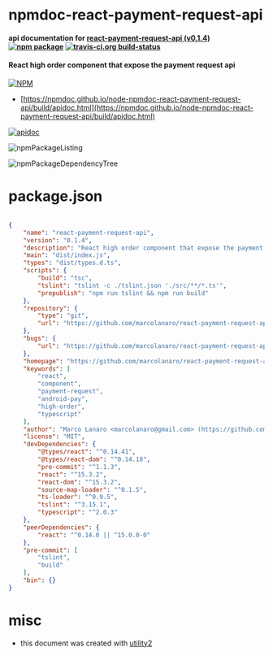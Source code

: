 # npmdoc-react-payment-request-api

#### api documentation for  [react-payment-request-api (v0.1.4)](https://github.com/marcolanaro/react-payment-request-api)  [![npm package](https://img.shields.io/npm/v/npmdoc-react-payment-request-api.svg?style=flat-square)](https://www.npmjs.org/package/npmdoc-react-payment-request-api) [![travis-ci.org build-status](https://api.travis-ci.org/npmdoc/node-npmdoc-react-payment-request-api.svg)](https://travis-ci.org/npmdoc/node-npmdoc-react-payment-request-api)

#### React high order component that expose the payment request api

[![NPM](https://nodei.co/npm/react-payment-request-api.png?downloads=true&downloadRank=true&stars=true)](https://www.npmjs.com/package/react-payment-request-api)

- [https://npmdoc.github.io/node-npmdoc-react-payment-request-api/build/apidoc.html](https://npmdoc.github.io/node-npmdoc-react-payment-request-api/build/apidoc.html)

[![apidoc](https://npmdoc.github.io/node-npmdoc-react-payment-request-api/build/screenCapture.buildCi.browser.%252Ftmp%252Fbuild%252Fapidoc.html.png)](https://npmdoc.github.io/node-npmdoc-react-payment-request-api/build/apidoc.html)

![npmPackageListing](https://npmdoc.github.io/node-npmdoc-react-payment-request-api/build/screenCapture.npmPackageListing.svg)

![npmPackageDependencyTree](https://npmdoc.github.io/node-npmdoc-react-payment-request-api/build/screenCapture.npmPackageDependencyTree.svg)



# package.json

```json

{
    "name": "react-payment-request-api",
    "version": "0.1.4",
    "description": "React high order component that expose the payment request api",
    "main": "dist/index.js",
    "types": "dist/types.d.ts",
    "scripts": {
        "build": "tsc",
        "tslint": "tslint -c ./tslint.json './src/**/*.ts'",
        "prepublish": "npm run tslint && npm run build"
    },
    "repository": {
        "type": "git",
        "url": "https://github.com/marcolanaro/react-payment-request-api.git"
    },
    "bugs": {
        "url": "https://github.com/marcolanaro/react-payment-request-api/issues"
    },
    "homepage": "https://github.com/marcolanaro/react-payment-request-api",
    "keywords": [
        "react",
        "component",
        "payment-request",
        "android-pay",
        "high-order",
        "typescript"
    ],
    "author": "Marco Lanaro <marcolanaro@gmail.com> (https://github.com/marcolanaro)",
    "license": "MIT",
    "devDependencies": {
        "@types/react": "^0.14.41",
        "@types/react-dom": "^0.14.18",
        "pre-commit": "^1.1.3",
        "react": "^15.3.2",
        "react-dom": "^15.3.2",
        "source-map-loader": "^0.1.5",
        "ts-loader": "^0.9.5",
        "tslint": "^3.15.1",
        "typescript": "^2.0.3"
    },
    "peerDependencies": {
        "react": "^0.14.0 || ^15.0.0-0"
    },
    "pre-commit": [
        "tslint",
        "build"
    ],
    "bin": {}
}
```



# misc
- this document was created with [utility2](https://github.com/kaizhu256/node-utility2)
